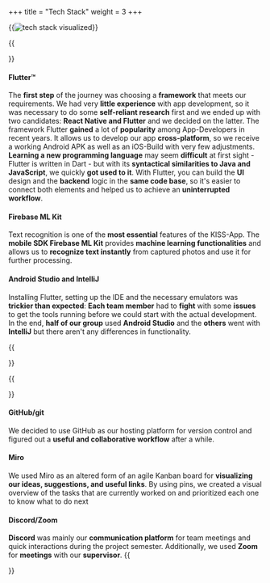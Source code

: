 +++
title = "Tech Stack"
weight = 3
+++

{{<image src="tech-stack-kiss.png" alt="tech stack visualized" caption="Our tech stack">}}

{{<section title="Tech Stack">}}
#### Flutter™️
The **first step** of the journey was choosing a **framework** that meets our requirements. We had very **little experience** with app development, so it was necessary to do some **self-reliant research** first and we ended up with two candidates: **React Native and Flutter**
and we decided on the latter.
The framework Flutter **gained** a lot of **popularity** among App-Developers in recent years.
It allows us to develop our app **cross-platform**, so we receive a working Android APK as well as an iOS-Build with very few adjustments.
**Learning a new programming language** may seem **difficult** at first sight - Flutter is written in Dart - but with its **syntactical similarities to Java and JavaScript**, we quickly **got used to it**.
With Flutter, you can build the **UI** design and the **backend** logic in the **same code base**, so it's easier to connect both elements and helped us to achieve an **uninterrupted workflow**.

#### Firebase ML Kit
Text recognition is one of the **most essential** features of the KISS-App.
The **mobile SDK Firebase ML Kit** provides **machine learning functionalities** and allows us to **recognize text instantly** from captured photos and use it for further processing.

#### Android Studio and IntelliJ
Installing Flutter, setting up the IDE and the necessary emulators was **trickier than expected**:
**Each team member** had to **fight** with some **issues** to get the tools running before we could start with the actual development. In the end, **half of our group** used **Android Studio** and the **others** went with **IntelliJ** but there aren't any differences in functionality.

{{</section>}}

{{<section title="Development Tools">}}
#### GitHub/git
We decided to use GitHub as our hosting platform for version control and figured out a **useful and collaborative workflow** after a while.

#### Miro
We used Miro as an altered form of an agile Kanban board for **visualizing our ideas, suggestions, and useful links**.
By using pins, we created a visual overview of the tasks that are currently worked on and prioritized each one to know what to do next

#### Discord/Zoom
**Discord** was mainly our **communication platform** for team meetings and quick interactions during the project semester. Additionally, we used **Zoom** for **meetings** with our **supervisor**.
{{</section>}}
